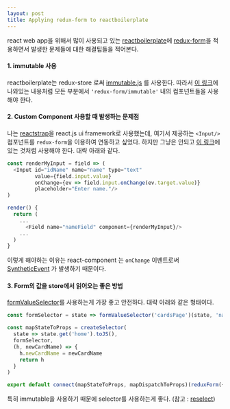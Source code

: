 ```yaml
---
layout: post
title: Applying redux-form to reactboilerplate
---
```


react web app을 위해서 많이 사용되고 있는 [reactboilerplate](reactboilerplate.com)에 [redux-form](https://github.com/erikras/redux-form)을 적용하면서 발생한 문제들에 대한 해결팁들을 적어본다.

#### 1. immutable 사용

reactboilerplate는 redux-store 로써 [immutable.js](https://facebook.github.io/immutable-js/) 를 사용한다. 따라서 [이 링크](http://redux-form.com/6.3.1/examples/immutable/)에 나와있는 내용처럼 모든 부분에서 `'redux-form/immutable'` 내의 컴포넌트들을 사용해야 한다.

#### 2. Custom Component 사용할 때 발생하는 문제점

나는 [reactstrap](https://reactstrap.github.io/)을 react.js ui framework로 사용했는데, 여기서 제공하는 `<Input/>` 컴포넌트를 `redux-form`을 이용하여 연동하고 싶었다. 하지만 그냥은 안되고 [이 링크](http://redux-form.com/6.3.1/docs/faq/CustomComponent.md/)에 있는 것처럼 사용해야 한다. 대략 아래와 같다.

```javascript
const renderMyInput = field => (
  <Input id="idName" name="name" type="text"
         value={field.input.value}
         onChange={ev => field.input.onChange(ev.target.value)}
         placeholder="Enter name."/>
)

render() {
  return (
    ...
      <Field name="nameField" component={renderMyInput}/>
    ...
  )
}
```

이렇게 해야하는 이유는 react-component 는 `onChange` 이벤트로써 [SyntheticEvent](https://facebook.github.io/react/docs/events.html) 가 발생하기 때문이다.

#### 3. Form의 값을 store에서 읽어오는 좋은 방법

[formValueSelector](http://redux-form.com/6.3.1/docs/api/FormValueSelector.md/)를 사용하는게 가장 좋고 안전하다. 대략 아래와 같은 형태이다.

```javascript
const formSelector = state => formValueSelector('cardsPage')(state, 'nameField')

const mapStateToProps = createSelector(
  state => state.get('home').toJS(),
  formSelector,
  (h, newCardName) => {
    h.newCardName = newCardName
    return h
  }
)

export default connect(mapStateToProps, mapDispatchToProps)(reduxForm({ form: 'cardsPage' })(CardsPage))
```

특히 immutable을 사용하기 때문에 selector를 사용하는게 좋다. (참고 : [reselect](https://github.com/reactjs/reselect))


